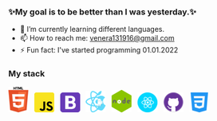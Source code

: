 ### ✨My goal is to be better than I was yesterday.✨

- 🌱 I’m currently learning different languages.
- 📫 How to reach me: venera131916@gmail.com
- ⚡ Fun fact: I've started programming 01.01.2022

### My stack

![tool](/img/1.png "tool") &nbsp; ![tool](/img/2.png "tool") &nbsp; ![tool](/img/3.png "tool") &nbsp; ![tool](/img/4.png "tool") &nbsp; ![tool](/img/5.png "tool") &nbsp; ![tool](/img/6.png "tool") &nbsp; ![tool](/img/7.png "tool") &nbsp; ![tool](/img/8.png "tool")
